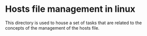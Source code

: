 # Hosts file management in linux
This directory is used to house a set of tasks that are related to the concepts of the management of the hosts file.
